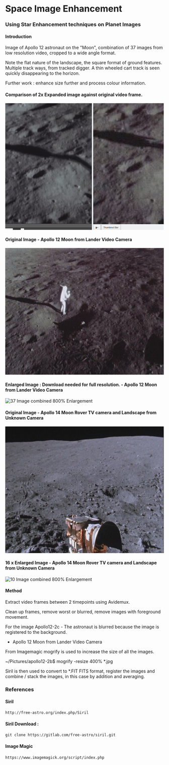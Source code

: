 # Space Image Enhancement

### Using Star Enhancement techniques on Planet Images

#### Introduction

Image of Apollo 12 astronaut on the "Moon", combination of 37 images from low resolution video, cropped to a wide angle format.

Note the flat nature of the landscape, the square format of ground features. Multiple track ways, from tracked digger. A thin wheeled cart track is seen quickly disappearing to the horizon.

Further work : enhance size further and process colour information.

#### Comparison of 2x Expanded image against original video frame.

![37 Images Original](https://github.com/wrapperband/SpaceImageEnhancement/blob/master/MoonImages/Compare01.png)


#### Original Image - Apollo 12 Moon from Lander Video Camera

![37 Images Original](https://github.com/wrapperband/SpaceImageEnhancement/blob/master/MoonImages/apollo12-1-original.jpg)


#### Enlarged Image : Download needed for full resolution.  - Apollo 12 Moon from Lander Video Camera

![37 Image combined 800% Enlargement](https://github.com/wrapperband/SpaceImageEnhancement/blob/master/MoonImages/apollo12-2c_stacked.png)


#### Original Image - Apollo 14 Moon Rover TV camera and Landscape from Unknown Camera

![Image Original Apollo 14](https://github.com/wrapperband/SpaceImageEnhancement/blob/master/MoonImages/apollo-4b-original.jpg)


#### 16 x Enlarged Image - Apollo 14 Moon Rover TV camera and Landscape from Unknown Camera
![10 Image combined 800% Enlargement](https://github.com/wrapperband/SpaceImageEnhancement/blob/master/MoonImages/apollo12-4b_stacked.jpg)



#### Method

Extract video frames between 2 timepoints using Avidemux.

Clean up frames, remove worst or blurred, remove images with foreground movement.

For the image  Apollo12-2c  - The astronaut is blurred because the image is registered to the background.

 - Apollo 12 Moon from Lander Video Camera
 
 
 From Imagemagic   mogrify is used to increase the size of all the images.
 
 ~/Pictures/apollo12-2b$  mogrify -resize 400% *.jpg
 
 Siril is then used to convert to *.FIT  FITS format, register the images and combine / stack the images, in this case by addition and averaging.
 

 
### References 
 
#### Siril   
 
    http://free-astro.org/index.php/Siril
 
#### Siril Download :  
 
    git clone https://gitlab.com/free-astro/siril.git  
 
#### Image Magic
 
    https://www.imagemagick.org/script/index.php   
